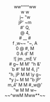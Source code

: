 <html>
<head>
      
</head>
<body>
      <div align = "center">
ww^^^^ww<br>
w              w<br>
j~                      "w<br>
jP'                           ~m<br>
#'                               Q,<br>
@                                  4,<br>
#                __                #<br>
f             ,w~~  "~,              A<br>
0              @        #,             M<br>
0              A        d'             M<br>
![             jm    _mE              V<br>
#            g~  M  M' "h            &'<br>
`b          #'   M  M    4,         j"<br>
"h,      jP     M  M     \y       g~<br>
*y    j~      M  M      "b    jP'<br>
m_4'       M  M        #_w@'<br>
"w     M  M     w~<br>
~~^wwM  Mww**~~<br>
      </div>
</body>
</html>
